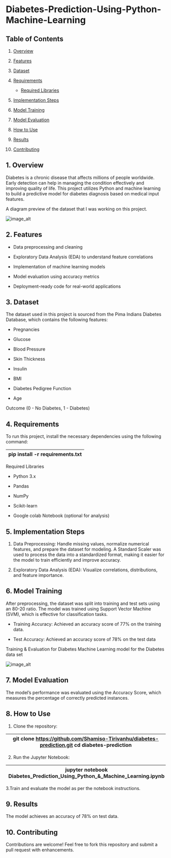 # Diabetes-Prediction-Using-Python-Machine-Learning

## Table of Contents

1. [Overview](#overview)

2. [Features](#feature)

3. [Dataset](#dataset)

4. [Requirements](#requirements)

    - [Required Libraries](#required-libraries)

5. [Implementation Steps](#implementation-status)

6. [Model Training](#model-training)

7. [Model Evaluation](#model-evaluation)

8. [How to Use](#how-to-use)

9. [Results](#results)

10. [Contributing](#contribution)

## 1. Overview

Diabetes is a chronic disease that affects millions of people worldwide. Early detection can help in managing the condition effectively and improving quality of life. This project utilizes Python and machine learning to build a predictive model for diabetes diagnosis based on medical input features.


A diagram preview of the dataset that l was working on this project.

![image_alt]()

## 2. Features

- Data preprocessing and cleaning

- Exploratory Data Analysis (EDA) to understand feature correlations

- Implementation of machine learning models

- Model evaluation using accuracy metrics

- Deployment-ready code for real-world applications

## 3. Dataset

The dataset used in this project is sourced from the Pima Indians Diabetes Database, which contains the following features:

- Pregnancies

- Glucose

- Blood Pressure

- Skin Thickness

- Insulin

- BMI

- Diabetes Pedigree Function

- Age

Outcome (0 - No Diabetes, 1 - Diabetes)

## 4. Requirements

To run this project, install the necessary dependencies using the following command:

| pip install -r requirements.txt |
|---------------------------------|

Required Libraries

- Python 3.x

- Pandas

- NumPy

- Scikit-learn

- Google colab Notebook (optional for analysis)

## 5. Implementation Steps

1. Data Preprocessing: Handle missing values, normalize numerical features, and prepare the dataset for modeling. A Standard Scaler was used to process the data into a standardized format, making it easier for the model to train efficiently and improve accuracy.

2. Exploratory Data Analysis (EDA): Visualize correlations, distributions, and feature importance.

## 6. Model Training

After preprocessing, the dataset was split into training and test sets using an 80-20 ratio. The model was trained using Support Vector Machine (SVM), which is effective for classification tasks.

- Training Accuracy: Achieved an accuracy score of 77% on the training data.

- Test Accuracy: Achieved an accuracy score of 78% on the test data


Training & Evaluation for Diabetes Machine Learning model for the Diabetes data set

![image_alt]()


## 7. Model Evaluation

The model’s performance was evaluated using the Accuracy Score, which measures the percentage of correctly predicted instances.

## 8. How to Use

1. Clone the repository:

| git clone https://github.com/Shamiso-Tirivanhu/diabetes-prediction.git cd diabetes-prediction                                             |
|-----------------------------------------------------------------------------------------|

2. Run the Jupyter Notebook:

| jupyter notebook Diabetes_Prediction_Using_Python_&_Machine_Learning.ipynb |
|----------------------------------------------------------------------------|

3.Train and evaluate the model as per the notebook instructions.

## 9. Results

The model achieves an accuracy of 78% on test data.


## 10. Contributing

Contributions are welcome! Feel free to fork this repository and submit a pull request with enhancements.

